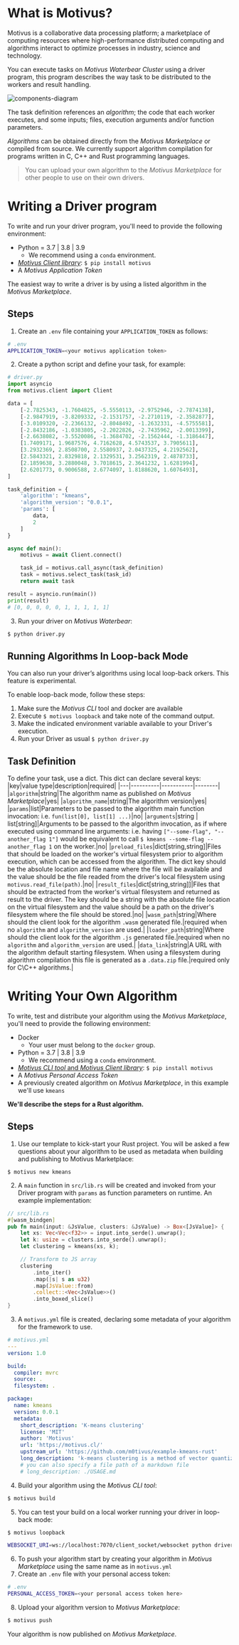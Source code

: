 # What is Motivus?

Motivus is a collaborative data processing platform; a marketplace of computing resources where high-performance distributed computing and algorithms interact to optimize processes in industry, science and technology.

You can execute tasks on _Motivus Waterbear Cluster_ using a driver program, this program describes the way task to be distributed to the workers and result handling.

![components-diagram](https://motivus.cl/components-diagram.png 'Components diagram')

The task definition references an _algorithm_; the code that each worker executes, and some inputs; files, execution arguments and/or function parameters.

_Algorithms_ can be obtained directly from the _Motivus Marketplace_ or compiled from source. We currently support algorithm compilation for programs written in C, C++ and Rust programming languages.

> You can upload your own algorithm to the _Motivus Marketplace_ for other people to use on their own drivers.

# Writing a Driver program

To write and run your driver program, you'll need to provide the following environment:

- Python = 3.7 | 3.8 | 3.9
  - We recommend using a `conda` environment.
- [_Motivus Client library_](https://pypi.org/project/motivus/): `$ pip install motivus`
- A _Motivus Application Token_

The easiest way to write a driver is by using a listed algorithm in the _Motivus Marketplace_.

## Steps

1. Create an `.env` file containing your `APPLICATION_TOKEN` as follows:

```sh
# .env
APPLICATION_TOKEN=<your motivus application token>
```

2. Create a python script and define your task, for example:

```python
# driver.py
import asyncio
from motivus.client import Client

data = [
    [-2.7825343, -1.7604825, -5.5550113, -2.9752946, -2.7874138],
    [-2.9847919, -3.8209332, -2.1531757, -2.2710119, -2.3582877],
    [-3.0109320, -2.2366132, -2.8048492, -1.2632331, -4.5755581],
    [-2.8432186, -1.0383805, -2.2022826, -2.7435962, -2.0013399],
    [-2.6638082, -3.5520086, -1.3684702, -2.1562444, -1.3186447],
    [1.7409171, 1.9687576, 4.7162628, 4.5743537, 3.7905611],
    [3.2932369, 2.8508700, 2.5580937, 2.0437325, 4.2192562],
    [2.5843321, 2.8329818, 2.1329531, 3.2562319, 2.4878733],
    [2.1859638, 3.2880048, 3.7018615, 2.3641232, 1.6281994],
    [2.6201773, 0.9006588, 2.6774097, 1.8188620, 1.6076493],
]

task_definition = {
    'algorithm': "kmeans",
    'algorithm_version': "0.0.1",
    'params': [
        data,
        2
    ]
}

async def main():
    motivus = await Client.connect()

    task_id = motivus.call_async(task_definition)
    task = motivus.select_task(task_id)
    return await task

result = asyncio.run(main())
print(result)
# [0, 0, 0, 0, 0, 1, 1, 1, 1, 1]
```

3. Run your driver on _Motivus Waterbear_:

```sh
$ python driver.py
```

## Running Algorithms In Loop-back Mode

You can also run your driver’s algorithms using local loop-back orkers. This feature is experimental.

To enable loop-back mode, follow these steps:

1. Make sure the _Motivus CLI_ tool and docker are available
1. Execute `$ motivus loopback` and take note of the command output.
1. Make the indicated environment variable available to your Driver's execution.
1. Run your Driver as usual `$ python driver.py`

## Task Definition

To define your task, use a dict. This dict can declare several keys:
|key|value type|description|required|
|---|----------|-----------|--------|
|`algorithm`|string|The algorithm name as published on _Motivus Marketplace_|yes|
|`algorithm_name`|string|The algorithm version|yes|
|`params`|list|Parameters to be passed to the algorithm main function invocation: i.e. `fun(list[0], list[1] ...)`|no|
|`arguments`|string \| list[string]|Arguments to be passed to the algorithm invocation, as if where executed using command line arguments: i.e. having `["--some-flag", "--another_flag 1"]` would be equivalent to call `$ kmeans --some-flag --another_flag 1` on the worker.|no|
|`preload_files`|dict[string,string]|Files that should be loaded on the worker's virtual filesystem prior to algorithm execution, which can be accessed from the algorithm. The dict key should be the absolute location and file name where the file will be available and the value should be the file readed from the driver's local filesystem using `motivus.read_file(path)`.|no|
|`result_files`|dict[string,string]]|Files that should be extracted from the worker's virtual filesystem and returned as result to the driver. The key should be a string with the absolute file location on the virtual filesystem and the value should be a path on the driver's filesystem where the file should be stored.|no|
|`wasm_path`|string|Where should the client look for the algorithm `.wasm` generated file.|required when no `algorithm` and `algorithm_version` are used.|
|`loader_path`|string|Where should the client look for the algorithm `.js` generated file.|required when no `algorithm` and `algorithm_version` are used.|
|`data_link`|string|A URL with the algorithm default starting filesystem. When using a filesystem during algorithm compilation this file is generated as a `.data.zip` file.|required only for C\C++ algorithms.|

# Writing Your Own Algorithm

To write, test and distribute your algorithm using the _Motivus Marketplace_, you'll need to provide the following environment:

- Docker
  - Your user must belong to the `docker` group.
- Python = 3.7 | 3.8 | 3.9
  - We recommend using a `conda` environment.
- [_Motivus CLI tool_ and _Motivus Client library_](https://pypi.org/project/motivus/): `$ pip install motivus`
- A _Motivus Personal Access Token_
- A previously created algorithm on _Motivus Marketplace_, in this example we'll use `kmeans`

**We'll describe the steps for a Rust algorithm.**

## Steps

1. Use our template to kick-start your Rust project. You will be asked a few questions about your algorithm to be used as metadata when building and publishing to Motivus Marketplace:

```
$ motivus new kmeans
```

2. A `main` function in `src/lib.rs` will be created and invoked from your Driver program with `params` as function parameters on runtime. An example implementation:

```rust
// src/lib.rs
#[wasm_bindgen]
pub fn main(input: &JsValue, clusters: &JsValue) -> Box<[JsValue]> {
    let xs: Vec<Vec<f32>> = input.into_serde().unwrap();
    let k: usize = clusters.into_serde().unwrap();
    let clustering = kmeans(xs, k);

    // Transform to JS array
    clustering
        .into_iter()
        .map(|s| s as u32)
        .map(JsValue::from)
        .collect::<Vec<JsValue>>()
        .into_boxed_slice()
}
```

3. A `motivus.yml` file is created, declaring some metadata of your algorithm for the framework to use.

```yaml
# motivus.yml
---
version: 1.0

build:
  compiler: mvrc
  source: .
  filesystem: .

package:
  name: kmeans
  version: 0.0.1
  metadata:
    short_description: 'K-means clustering'
    license: 'MIT'
    author: 'Motivus'
    url: 'https://motivus.cl/'
    upstream_url: 'https://github.com/m0tivus/example-kmeans-rust'
    long_description: 'k-means clustering is a method of vector quantization, originally from signal ...'
    # you can also specify a file path of a markdown file
    # long_description: ./USAGE.md
```

4. Build your algorithm using the _Motivus CLI tool_:

```sh
$ motivus build
```

5. You can test your build on a local worker running your driver in loop-back mode:

```sh
$ motivus loopback
```

```sh
WEBSOCKET_URI=ws://localhost:7070/client_socket/websocket python driver.py
```

6. To push your algorithm start by creating your algorithm in _Motivus Marketplace_ using the same name as in `motivus.yml`
7. Create an `.env` file with your personal access token:

```sh
# .env
PERSONAL_ACCESS_TOKEN=<your personal access token here>
```

8. Upload your algorithm version to _Motivus Marketplace_:

```sh
$ motivus push
```

Your algorithm is now published on _Motivus Marketplace_.
